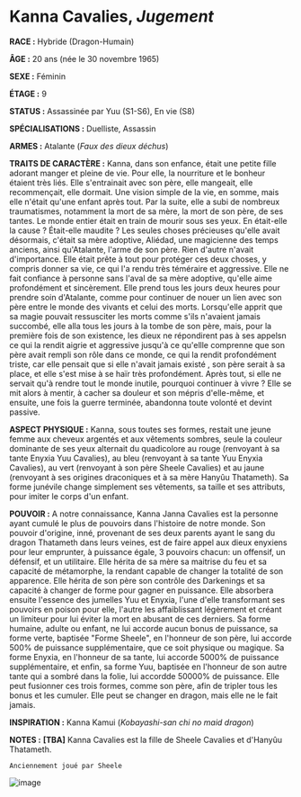 # Kanna Cavalies, *Jugement*

**RACE :** Hybride (Dragon-Humain)

**ÂGE :** 20 ans (née le 30 novembre 1965)

**SEXE :** Féminin

**ÉTAGE :** 9

**STATUS :** Assassinée par Yuu (S1-S6), En vie (S8)

**SPÉCIALISATIONS :** Duelliste, Assassin

**ARMES :** Atalante (*Faux des dieux déchus*)

**TRAITS DE CARACTÈRE :** Kanna, dans son enfance, était une petite fille adorant manger et pleine de vie. Pour elle, la nourriture et le bonheur étaient très liés. Elle s'entrainait avec son père, elle mangeait, elle recommençait, elle dormait. Une vision simple de la vie, en somme, mais elle n'était qu'une enfant après tout. Par la suite, elle a subi de nombreux traumatismes, notamment la mort de sa mère, la mort de son père, de ses tantes. Le monde entier était en train de mourir sous ses yeux. En était-elle la cause ? Était-elle maudite ? Les seules choses précieuses qu'elle avait désormais, c'était sa mère adoptive, Aliédad, une magicienne des temps anciens, ainsi qu'Atalante, l'arme de son père. Rien d'autre n'avait d'importance. Elle était prête à tout pour protéger ces deux choses, y compris donner sa vie, ce qui l'a rendu très téméraire et aggressive. Elle ne fait confiance à personne sans l'aval de sa mère adoptive, qu'elle aime profondément et sincèrement. Elle prend tous les jours deux heures pour prendre soin d'Atalante, comme pour continuer de nouer un lien avec son père entre le monde des vivants et celui des morts. Lorsqu'elle apprit que sa magie pouvait ressusciter les morts comme s'ils n'avaient jamais succombé, elle alla tous les jours à la tombe de son père, mais, pour la première fois de son existence, les dieux ne répondirent pas à ses appelsn ce qui la rendit aigrie et aggressive jusqu'à ce qu'ellle comprenne que son père avait rempli son rôle dans ce monde, ce qui la rendit profondément triste, car elle pensait que si elle n'avait jamais existé , son père serait à sa place, et elle s'est mise à se haïr très profondément. Après tout, si elle ne servait qu'à rendre tout le monde inutile, pourquoi continuer à vivre ? Elle se mit alors à mentir, à cacher sa douleur et son mépris d'elle-même, et ensuite, une fois la guerre terminée, abandonna toute volonté et devint passive.

**ASPECT PHYSIQUE :** Kanna, sous toutes ses formes, restait une jeune femme aux cheveux argentés et aux vêtements sombres, seule la couleur dominante de ses yeux alternait du quadicolore au rouge (renvoyant à sa tante Enyxia Yuu Cavalies), au bleu (renvoyant à sa tante Yuu Enyxia Cavalies), au vert (renvoyant à son père Sheele Cavalies) et au jaune (renvoyant à ses origines draconiques et à sa mère Hanyûu Thatameth). Sa forme junévile change simplement ses vêtements, sa taille et ses attributs, pour imiter le corps d'un enfant.

**POUVOIR :** A notre connaissance, Kanna Janna Cavalies est la personne ayant cumulé le plus de pouvoirs dans l'histoire de notre monde. Son pouvoir d'origine, inné, provenant de ses deux parents ayant le sang du dragon Thatameth dans leurs veines, est de faire appel aux dieux enyxiens pour leur emprunter, à puissance égale, 3 pouvoirs chacun: un offensif, un défensif, et un utilitaire. Elle hérita de sa mère sa maitrise du feu et sa capacité de métamorphe, la rendant capable de changer la totalité de son apparence. Elle hérita de son père son contrôle des Darkenings et sa capacité à changer de forme pour gagner en puissance. Elle absorbera ensuite l'essence des jumelles Yuu et Enyxia, l'une d'elle transformant ses pouvoirs en poison pour elle, l'autre les affaiblissant légèrement et créant un limiteur pour lui éviter la mort en abusant de ces derniers. Sa forme humaine, adulte ou enfant, ne lui accorde aucun bonus de puissance, sa forme verte, baptisée "Forme Sheele", en l'honneur de son père, lui accorde 500% de puissance supplémentaire, que ce soit physique ou magique. Sa forme Enyxia, en l'honneur de sa tante, lui accorde 5000% de puissance supplémentaire, et enfin, sa forme Yuu, baptisée en l'honneur de son autre tante qui a sombré dans la folie, lui accordde 50000% de puissance. Elle peut fusionner ces trois formes, comme son père, afin de tripler tous les bonus et les cumuler. Elle peut se changer en dragon, mais elle ne le fait jamais.

**INSPIRATION :** Kanna Kamui (*Kobayashi-san chi no maid dragon*)

**NOTES :** **[TBA]** Kanna Cavalies est la fille de Sheele Cavalies et d'Hanyûu Thatameth.

`Anciennement joué par Sheele`

![image](https://enyxia.alkanife.fr/images/characters/kanna.png)
